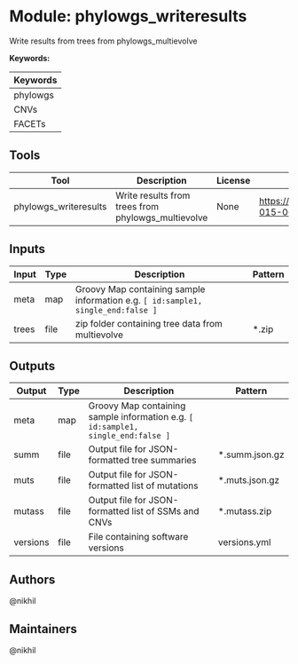 # Module: phylowgs_writeresults

Write results from trees from phylowgs_multievolve

**Keywords:**

| Keywords |
|----------|
| phylowgs |
| CNVs |
| FACETs |

## Tools

| Tool | Description | License | Homepage |
|------|-------------|---------|----------|
| phylowgs_writeresults | Write results from trees from phylowgs_multievolve | None | https://genomebiology.biomedcentral.com/articles/10.1186/s13059-015-0602-8 |

## Inputs

| Input | Type | Description | Pattern |
|-------|------|-------------|---------|
| meta | map | Groovy Map containing sample information e.g. `[ id:sample1, single_end:false ]`  |  |
| trees | file | zip folder containing tree data from multievolve | *.zip |

## Outputs

| Output | Type | Description | Pattern |
|--------|------|-------------|---------|
| meta | map | Groovy Map containing sample information e.g. `[ id:sample1, single_end:false ]`  |  |
| summ | file | Output file for JSON-formatted tree summaries | *.summ.json.gz |
| muts | file | Output file for JSON-formatted list of mutations | *.muts.json.gz |
| mutass | file | Output file for JSON-formatted list of SSMs and CNVs | *.mutass.zip |
| versions | file | File containing software versions | versions.yml |

## Authors

@nikhil

## Maintainers

@nikhil

